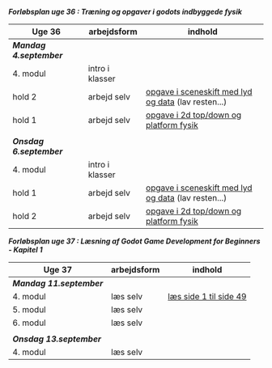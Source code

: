 ***Forløbsplan uge 36 : Træning og opgaver i godots indbyggede fysik***

| Uge 36                    | arbejdsform       | indhold                                                                                                                                                                                                                                |
|---------------------------|-------------------|----------------------------------------------------------------------------------------------------------------------------------------------------------------------------------------------------------------------------------------|
| ***Mandag 4.september***  |                   |                                                                                                                                                                                                                                        |
| 4. modul                  | intro i klasser   |                                                                                                                                                                                                                                        |
| hold 2                    | arbejd selv       | [opgave i sceneskift med lyd og data](opgave_sceneskift_lyd%26data.pdf)  (lav resten...)                                                                                                                                               |
| hold 1                    | arbejd selv       | [opgave i 2d top/down og platform fysik](opgave_2dfysik_1.md)                                                                                                                                                                          |
|                           |                   |                                                                                                                                                                                                                                        |
| ***Onsdag 6.september***  |                   |                                                                                                                                                                                                                                        |
| 4. modul                  | intro i klasser   |                                                                                                                                                                                                                                        |
| hold 1                    | arbejd selv       | [opgave i sceneskift med lyd og data](opgave_sceneskift_lyd%26data.pdf)  (lav resten...)                                                                                                                                               |
| hold 2                    | arbejd selv       | [opgave i 2d top/down og platform fysik](opgave_2dfysik_1.md)                                                                                                                                                                          |

***Forløbsplan uge 37 : Læsning af Godot Game Development for Beginners - Kapitel 1***


| Uge 37                    | arbejdsform       | indhold                                                                                                                                                                                                                                |
|---------------------------|-------------------|----------------------------------------------------------------------------------------------------------------------------------------------------------------------------------------------------------------------------------------|
| ***Mandag 11.september*** |                   |                                                                                                                                                                                                                                        |
| 4. modul                  | læs selv          |  [læs side 1 til side 49](https://gamedevacademy.org/wp-content/uploads/2020/07/Godot-Game-Development-for-Beginners.pdf)                                                                                                              |
| 5. modul                  | læs selv          |                                                                                                                                                                                                                                        |
| 6. modul                  | læs selv          |                                                                                                                                                                                                                                        |
|                           |                   |                                                                                                                                                                                                                                        |
| ***Onsdag 13.september*** |                   |                                                                                                                                                                                                                                        |
| 4. modul                  | læs selv          |                                                                                                                                                                                                                                        |
